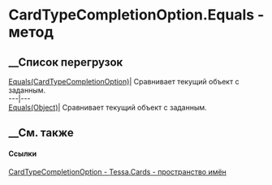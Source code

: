 # CardTypeCompletionOption.Equals - метод
##  __Список перегрузок
[Equals(CardTypeCompletionOption)](M_Tessa_Cards_CardTypeCompletionOption_Equals_1.htm)|
Сравнивает текущий объект с заданным.  
---|---  
[Equals(Object)](M_Tessa_Cards_CardTypeCompletionOption_Equals.htm)|
Сравнивает текущий объект с заданным.  
##  __См. также
#### Ссылки
[CardTypeCompletionOption - ](T_Tessa_Cards_CardTypeCompletionOption.htm)
[Tessa.Cards - пространство имён](N_Tessa_Cards.htm)
